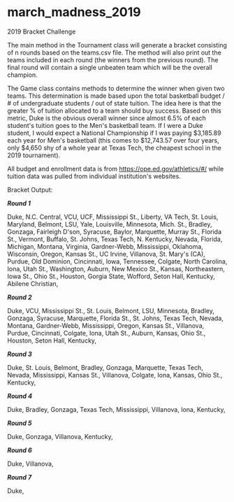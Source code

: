 # march_madness_2019

2019 Bracket Challenge

The main method in the Tournament class will generate a bracket consisting of n rounds based on the teams.csv file. The method will also print out the teams included in each round (the winners from the previous round). The final round will contain a single unbeaten team which will be the overall champion.

The Game class contains methods to determine the winner when given two teams. This determination is made based upon the total basketball budget / # of undergraduate students / out of state tuition.  The idea here is that the greater % of tuition allocated to a team should buy success.  Based on this metric, Duke is the obvious overall winner since almost 6.5% of each student's tuition goes to the Men's basketball team.  If I were a Duke student, I would expect a National Championship if I was paying $3,185.89 each year for Men's basketball (this comes to $12,743.57 over four years, only $4,650 shy of a whole year at Texas Tech, the cheapest school in the 2019 tournament).

All budget and enrollment data is from https://ope.ed.gov/athletics/#/ while tuition data was pulled from individual institution's websites.

Bracket Output:

***Round 1***

Duke,
N.C. Central,
VCU,
UCF,
Mississippi St.,
Liberty,
VA Tech,
St. Louis,
Maryland,
Belmont,
LSU,
Yale,
Louisville,
Minnesota,
Mich. St.,
Bradley,
Gonzaga,
Fairleigh D'son,
Syracuse,
Baylor,
Marquette,
Murray St.,
Florida St.,
Vermont,
Buffalo,
St. Johns,
Texas Tech,
N. Kentucky,
Nevada,
Florida,
Michigan,
Montana,
Virginia,
Gardner-Webb,
Mississippi,
Oklahoma,
Wisconsin,
Oregon,
Kansas St.,
UC Irvine,
Villanova,
St. Mary's (CA),
Purdue,
Old Dominion,
Cincinnati,
Iowa,
Tennessee,
Colgate,
North Carolina,
Iona,
Utah St.,
Washington,
Auburn,
New Mexico St.,
Kansas,
Northeastern,
Iowa St.,
Ohio St.,
Houston,
Gorgia State,
Wofford,
Seton Hall,
Kentucky,
Abilene Christian,

***Round 2***

Duke,
VCU,
Mississippi St.,
St. Louis,
Belmont,
LSU,
Minnesota,
Bradley,
Gonzaga,
Syracuse,
Marquette,
Florida St.,
St. Johns,
Texas Tech,
Nevada,
Montana,
Gardner-Webb,
Mississippi,
Oregon,
Kansas St.,
Villanova,
Purdue,
Cincinnati,
Colgate,
Iona,
Utah St.,
Auburn,
Kansas,
Ohio St.,
Houston,
Seton Hall,
Kentucky,

***Round 3***

Duke,
St. Louis,
Belmont,
Bradley,
Gonzaga,
Marquette,
Texas Tech,
Nevada,
Mississippi,
Kansas St.,
Villanova,
Colgate,
Iona,
Kansas,
Ohio St.,
Kentucky,

***Round 4***

Duke,
Bradley,
Gonzaga,
Texas Tech,
Mississippi,
Villanova,
Iona,
Kentucky,

***Round 5***

Duke,
Gonzaga,
Villanova,
Kentucky,

***Round 6***

Duke,
Villanova,

***Round 7***

Duke,
